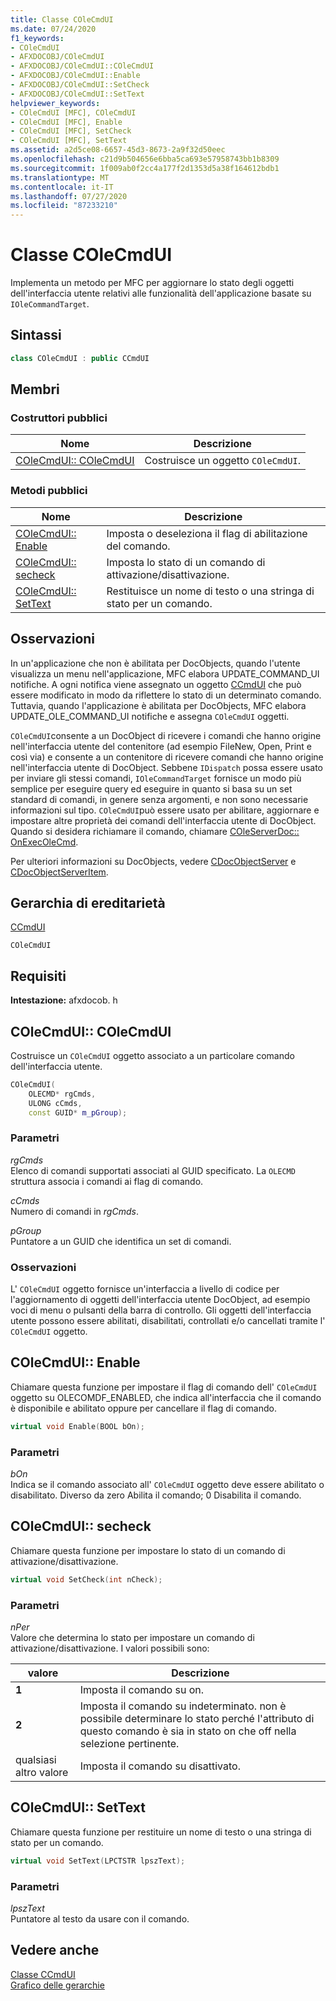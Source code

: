 ```yaml
---
title: Classe COleCmdUI
ms.date: 07/24/2020
f1_keywords:
- COleCmdUI
- AFXDOCOBJ/COleCmdUI
- AFXDOCOBJ/COleCmdUI::COleCmdUI
- AFXDOCOBJ/COleCmdUI::Enable
- AFXDOCOBJ/COleCmdUI::SetCheck
- AFXDOCOBJ/COleCmdUI::SetText
helpviewer_keywords:
- COleCmdUI [MFC], COleCmdUI
- COleCmdUI [MFC], Enable
- COleCmdUI [MFC], SetCheck
- COleCmdUI [MFC], SetText
ms.assetid: a2d5ce08-6657-45d3-8673-2a9f32d50eec
ms.openlocfilehash: c21d9b504656e6bba5ca693e57958743bb1b8309
ms.sourcegitcommit: 1f009ab0f2cc4a177f2d1353d5a38f164612bdb1
ms.translationtype: MT
ms.contentlocale: it-IT
ms.lasthandoff: 07/27/2020
ms.locfileid: "87233210"
---
```

# <a name="colecmdui-class"></a>Classe COleCmdUI

Implementa un metodo per MFC per aggiornare lo stato degli oggetti dell'interfaccia utente relativi alle funzionalità dell'applicazione basate su `IOleCommandTarget`.

## <a name="syntax"></a>Sintassi

```cpp
class COleCmdUI : public CCmdUI
```

## <a name="members"></a>Membri

### <a name="public-constructors"></a>Costruttori pubblici

|Nome|Descrizione|
|----------|-----------------|
|[COleCmdUI:: COleCmdUI](#colecmdui)|Costruisce un oggetto `COleCmdUI`.|

### <a name="public-methods"></a>Metodi pubblici

|Nome|Descrizione|
|----------|-----------------|
|[COleCmdUI:: Enable](#enable)|Imposta o deseleziona il flag di abilitazione del comando.|
|[COleCmdUI:: secheck](#setcheck)|Imposta lo stato di un comando di attivazione/disattivazione.|
|[COleCmdUI:: SetText](#settext)|Restituisce un nome di testo o una stringa di stato per un comando.|

## <a name="remarks"></a>Osservazioni

In un'applicazione che non è abilitata per DocObjects, quando l'utente visualizza un menu nell'applicazione, MFC elabora UPDATE_COMMAND_UI notifiche. A ogni notifica viene assegnato un oggetto [CCmdUI](../../mfc/reference/ccmdui-class.md) che può essere modificato in modo da riflettere lo stato di un determinato comando. Tuttavia, quando l'applicazione è abilitata per DocObjects, MFC elabora UPDATE_OLE_COMMAND_UI notifiche e assegna `COleCmdUI` oggetti.

`COleCmdUI`consente a un DocObject di ricevere i comandi che hanno origine nell'interfaccia utente del contenitore (ad esempio FileNew, Open, Print e così via) e consente a un contenitore di ricevere comandi che hanno origine nell'interfaccia utente di DocObject. Sebbene `IDispatch` possa essere usato per inviare gli stessi comandi, `IOleCommandTarget` fornisce un modo più semplice per eseguire query ed eseguire in quanto si basa su un set standard di comandi, in genere senza argomenti, e non sono necessarie informazioni sul tipo. `COleCmdUI`può essere usato per abilitare, aggiornare e impostare altre proprietà dei comandi dell'interfaccia utente di DocObject. Quando si desidera richiamare il comando, chiamare [COleServerDoc:: OnExecOleCmd](../../mfc/reference/coleserverdoc-class.md#onexecolecmd).

Per ulteriori informazioni su DocObjects, vedere [CDocObjectServer](../../mfc/reference/cdocobjectserver-class.md) e [CDocObjectServerItem](../../mfc/reference/cdocobjectserveritem-class.md).

## <a name="inheritance-hierarchy"></a>Gerarchia di ereditarietà

[CCmdUI](../../mfc/reference/ccmdui-class.md)

`COleCmdUI`

## <a name="requirements"></a>Requisiti

**Intestazione:** afxdocob. h

## <a name="colecmduicolecmdui"></a><a name="colecmdui"></a>COleCmdUI:: COleCmdUI

Costruisce un `COleCmdUI` oggetto associato a un particolare comando dell'interfaccia utente.

```cpp
COleCmdUI(
    OLECMD* rgCmds,
    ULONG cCmds,
    const GUID* m_pGroup);
```

### <a name="parameters"></a>Parametri

*rgCmds*<br/>
Elenco di comandi supportati associati al GUID specificato. La `OLECMD` struttura associa i comandi ai flag di comando.

*cCmds*<br/>
Numero di comandi in *rgCmds*.

*pGroup*<br/>
Puntatore a un GUID che identifica un set di comandi.

### <a name="remarks"></a>Osservazioni

L' `COleCmdUI` oggetto fornisce un'interfaccia a livello di codice per l'aggiornamento di oggetti dell'interfaccia utente DocObject, ad esempio voci di menu o pulsanti della barra di controllo. Gli oggetti dell'interfaccia utente possono essere abilitati, disabilitati, controllati e/o cancellati tramite l' `COleCmdUI` oggetto.

## <a name="colecmduienable"></a><a name="enable"></a>COleCmdUI:: Enable

Chiamare questa funzione per impostare il flag di comando dell' `COleCmdUI` oggetto su OLECOMDF_ENABLED, che indica all'interfaccia che il comando è disponibile e abilitato oppure per cancellare il flag di comando.

```cpp
virtual void Enable(BOOL bOn);
```

### <a name="parameters"></a>Parametri

*bOn*<br/>
Indica se il comando associato all' `COleCmdUI` oggetto deve essere abilitato o disabilitato. Diverso da zero Abilita il comando; 0 Disabilita il comando.

## <a name="colecmduisetcheck"></a><a name="setcheck"></a>COleCmdUI:: secheck

Chiamare questa funzione per impostare lo stato di un comando di attivazione/disattivazione.

```cpp
virtual void SetCheck(int nCheck);
```

### <a name="parameters"></a>Parametri

*nPer*<br/>
Valore che determina lo stato per impostare un comando di attivazione/disattivazione. I valori possibili sono:

|valore|Descrizione|
|-----------|-----------------|
|**1**|Imposta il comando su on.|
|**2**|Imposta il comando su indeterminato. non è possibile determinare lo stato perché l'attributo di questo comando è sia in stato on che off nella selezione pertinente.|
|qualsiasi altro valore|Imposta il comando su disattivato.|

## <a name="colecmduisettext"></a><a name="settext"></a>COleCmdUI:: SetText

Chiamare questa funzione per restituire un nome di testo o una stringa di stato per un comando.

```cpp
virtual void SetText(LPCTSTR lpszText);
```

### <a name="parameters"></a>Parametri

*lpszText*<br/>
Puntatore al testo da usare con il comando.

## <a name="see-also"></a>Vedere anche

[Classe CCmdUI](../../mfc/reference/ccmdui-class.md)<br/>
[Grafico delle gerarchie](../../mfc/hierarchy-chart.md)
